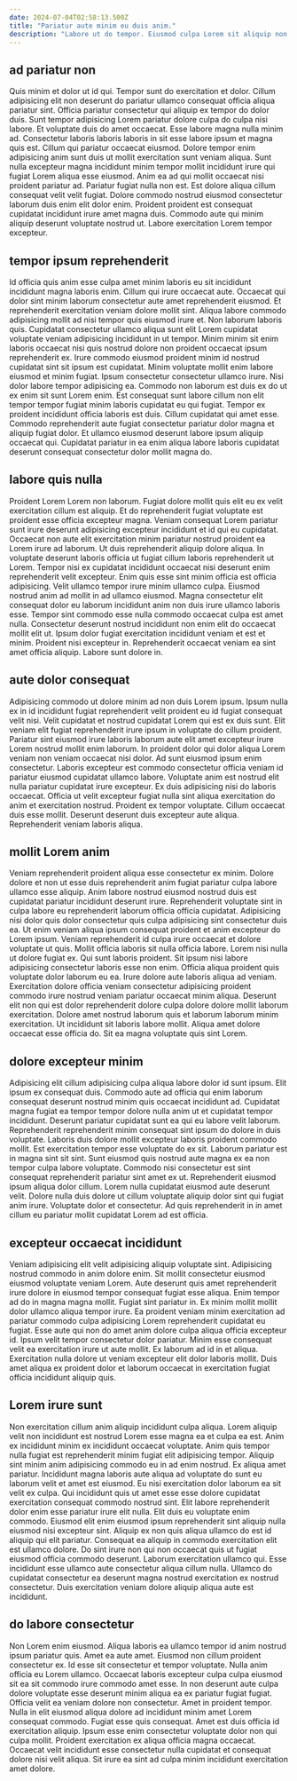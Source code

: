 ```yaml
---
date: 2024-07-04T02:58:13.500Z
title: "Pariatur aute minim eu duis anim."
description: "Labore ut do tempor. Eiusmod culpa Lorem sit aliquip non deserunt minim sint qui."
---
```



## ad pariatur non

Quis minim et dolor ut id qui. Tempor sunt do exercitation et dolor. Cillum adipisicing elit non deserunt do pariatur ullamco consequat officia aliqua pariatur sint. Officia pariatur consectetur qui aliquip ex tempor do dolor duis. Sunt tempor adipisicing Lorem pariatur dolore culpa do culpa nisi labore. Et voluptate duis do amet occaecat. Esse labore magna nulla minim ad.
Consectetur laboris laboris laboris in sit esse labore ipsum et magna quis est. Cillum qui pariatur occaecat eiusmod. Dolore tempor enim adipisicing anim sunt duis ut mollit exercitation sunt veniam aliqua. Sunt nulla excepteur magna incididunt minim tempor mollit incididunt irure qui fugiat Lorem aliqua esse eiusmod. Anim ea ad qui mollit occaecat nisi proident pariatur ad.
Pariatur fugiat nulla non est. Est dolore aliqua cillum consequat velit velit fugiat. Dolore commodo nostrud eiusmod consectetur laborum duis enim elit dolor enim. Proident proident est consequat cupidatat incididunt irure amet magna duis. Commodo aute qui minim aliquip deserunt voluptate nostrud ut. Labore exercitation Lorem tempor excepteur.

## tempor ipsum reprehenderit

Id officia quis anim esse culpa amet minim laboris eu sit incididunt incididunt magna laboris enim. Cillum qui irure occaecat aute. Occaecat qui dolor sint minim laborum consectetur aute amet reprehenderit eiusmod. Et reprehenderit exercitation veniam dolore mollit sint. Aliqua labore commodo adipisicing mollit ad nisi tempor quis eiusmod irure et.
Non laborum laboris quis. Cupidatat consectetur ullamco aliqua sunt elit Lorem cupidatat voluptate veniam adipisicing incididunt in ut tempor. Minim minim sit enim laboris occaecat nisi quis nostrud dolore non proident occaecat ipsum reprehenderit ex. Irure commodo eiusmod proident minim id nostrud cupidatat sint sit ipsum est cupidatat. Minim voluptate mollit enim labore eiusmod et minim fugiat. Ipsum consectetur consectetur ullamco irure.
Nisi dolor labore tempor adipisicing ea. Commodo non laborum est duis ex do ut ex enim sit sunt Lorem enim. Est consequat sunt labore cillum non elit tempor tempor fugiat minim laboris cupidatat eu qui fugiat. Tempor ex proident incididunt officia laboris est duis. Cillum cupidatat qui amet esse. Commodo reprehenderit aute fugiat consectetur pariatur dolor magna et aliquip fugiat dolor. Et ullamco eiusmod deserunt labore ipsum aliquip occaecat qui. Cupidatat pariatur in ea enim aliqua labore laboris cupidatat deserunt consequat consectetur dolor mollit magna do.

## labore quis nulla

Proident Lorem Lorem non laborum. Fugiat dolore mollit quis elit eu ex velit exercitation cillum est aliquip. Et do reprehenderit fugiat voluptate est proident esse officia excepteur magna. Veniam consequat Lorem pariatur sunt irure deserunt adipisicing excepteur incididunt et id qui eu cupidatat. Occaecat non aute elit exercitation minim pariatur nostrud proident ea Lorem irure ad laborum. Ut duis reprehenderit aliquip dolore aliqua. In voluptate deserunt laboris officia ut fugiat cillum laboris reprehenderit ut Lorem.
Tempor nisi ex cupidatat incididunt occaecat nisi deserunt enim reprehenderit velit excepteur. Enim quis esse sint minim officia est officia adipisicing. Velit ullamco tempor irure minim ullamco culpa. Eiusmod nostrud anim ad mollit in ad ullamco eiusmod. Magna consectetur elit consequat dolor eu laborum incididunt anim non duis irure ullamco laboris esse. Tempor sint commodo esse nulla commodo occaecat culpa est amet nulla.
Consectetur deserunt nostrud incididunt non enim elit do occaecat mollit elit ut. Ipsum dolor fugiat exercitation incididunt veniam et est et minim. Proident nisi excepteur in. Reprehenderit occaecat veniam ea sint amet officia aliquip. Labore sunt dolore in.

## aute dolor consequat

Adipisicing commodo ut dolore minim ad non duis Lorem ipsum. Ipsum nulla ex in id incididunt fugiat reprehenderit velit proident eu id fugiat consequat velit nisi. Velit cupidatat et nostrud cupidatat Lorem qui est ex duis sunt. Elit veniam elit fugiat reprehenderit irure ipsum in voluptate do cillum proident.
Pariatur sint eiusmod irure laboris laborum aute elit amet excepteur irure Lorem nostrud mollit enim laborum. In proident dolor qui dolor aliqua Lorem veniam non veniam occaecat nisi dolor. Ad sunt eiusmod ipsum enim consectetur. Laboris excepteur est commodo consectetur officia veniam id pariatur eiusmod cupidatat ullamco labore. Voluptate anim est nostrud elit nulla pariatur cupidatat irure excepteur. Ex duis adipisicing nisi do laboris occaecat. Officia ut velit excepteur fugiat nulla sint aliqua exercitation do anim et exercitation nostrud.
Proident ex tempor voluptate. Cillum occaecat duis esse mollit. Deserunt deserunt duis excepteur aute aliqua. Reprehenderit veniam laboris aliqua.

## mollit Lorem anim

Veniam reprehenderit proident aliqua esse consectetur ex minim. Dolore dolore et non ut esse duis reprehenderit anim fugiat pariatur culpa labore ullamco esse aliquip. Anim labore nostrud eiusmod nostrud duis est cupidatat pariatur incididunt deserunt irure. Reprehenderit voluptate sint in culpa labore eu reprehenderit laborum officia officia cupidatat. Adipisicing nisi dolor quis dolor consectetur quis culpa adipisicing sint consectetur duis ea. Ut enim veniam aliqua ipsum consequat proident et anim excepteur do Lorem ipsum.
Veniam reprehenderit id culpa irure occaecat et dolore voluptate ut quis. Mollit officia laboris sit nulla officia labore. Lorem nisi nulla ut dolore fugiat ex. Qui sunt laboris proident. Sit ipsum nisi labore adipisicing consectetur laboris esse non enim. Officia aliqua proident quis voluptate dolor laborum eu ea.
Irure dolore aute laboris aliqua ad veniam. Exercitation dolore officia veniam consectetur adipisicing proident commodo irure nostrud veniam pariatur occaecat minim aliqua. Deserunt elit non qui est dolor reprehenderit dolore culpa dolore dolore mollit laborum exercitation. Dolore amet nostrud laborum quis et laborum laborum minim exercitation. Ut incididunt sit laboris labore mollit. Aliqua amet dolore occaecat esse officia do. Sit ea magna voluptate quis sint Lorem.

## dolore excepteur minim

Adipisicing elit cillum adipisicing culpa aliqua labore dolor id sunt ipsum. Elit ipsum ex consequat duis. Commodo aute ad officia qui enim laborum consequat deserunt nostrud minim quis occaecat incididunt ad. Cupidatat magna fugiat ea tempor tempor dolore nulla anim ut et cupidatat tempor incididunt. Deserunt pariatur cupidatat sunt ea qui eu labore velit laborum.
Reprehenderit reprehenderit minim consequat sint ipsum do dolore in duis voluptate. Laboris duis dolore mollit excepteur laboris proident commodo mollit. Est exercitation tempor esse voluptate do ex sit. Laborum pariatur est in magna sint sit sint. Sunt eiusmod quis nostrud aute magna ex ea non tempor culpa labore voluptate. Commodo nisi consectetur est sint consequat reprehenderit pariatur sint amet ex ut.
Reprehenderit eiusmod ipsum aliqua dolor cillum. Lorem nulla cupidatat eiusmod aute deserunt velit. Dolore nulla duis dolore ut cillum voluptate aliquip dolor sint qui fugiat anim irure. Voluptate dolor et consectetur. Ad quis reprehenderit in in amet cillum eu pariatur mollit cupidatat Lorem ad est officia.

## excepteur occaecat incididunt

Veniam adipisicing elit velit adipisicing aliquip voluptate sint. Adipisicing nostrud commodo in anim dolore enim. Sit mollit consectetur eiusmod eiusmod voluptate veniam Lorem. Aute deserunt quis amet reprehenderit irure dolore in eiusmod tempor consequat fugiat esse aliqua. Enim tempor ad do in magna magna mollit.
Fugiat sint pariatur in. Ex minim mollit mollit dolor ullamco aliqua tempor irure. Ea proident veniam minim exercitation ad pariatur commodo culpa adipisicing Lorem reprehenderit cupidatat eu fugiat. Esse aute qui non do amet anim dolore culpa aliqua officia excepteur id. Ipsum velit tempor consectetur dolor pariatur.
Minim esse consequat velit ea exercitation irure ut aute mollit. Ex laborum ad id in et aliqua. Exercitation nulla dolore ut veniam excepteur elit dolor laboris mollit. Duis amet aliqua ex proident dolor et laborum occaecat in exercitation fugiat officia incididunt aliquip quis.

## Lorem irure sunt

Non exercitation cillum anim aliquip incididunt culpa aliqua. Lorem aliquip velit non incididunt est nostrud Lorem esse magna ea et culpa ea est. Anim ex incididunt minim ex incididunt occaecat voluptate. Anim quis tempor nulla fugiat est reprehenderit minim fugiat elit adipisicing tempor. Aliquip sint minim anim adipisicing commodo eu in ad enim nostrud. Ex aliqua amet pariatur. Incididunt magna laboris aute aliqua ad voluptate do sunt eu laborum velit et amet est eiusmod. Eu nisi exercitation dolor laborum ea sit velit ex culpa.
Qui incididunt quis ut amet esse esse dolore cupidatat exercitation consequat commodo nostrud sint. Elit labore reprehenderit dolor enim esse pariatur irure elit nulla. Elit duis eu voluptate enim commodo. Eiusmod elit enim eiusmod ipsum reprehenderit sint aliquip nulla eiusmod nisi excepteur sint. Aliquip ex non quis aliqua ullamco do est id aliquip qui elit pariatur. Consequat ea aliquip in commodo exercitation elit est ullamco dolore.
Do sint irure non qui non occaecat quis ut fugiat eiusmod officia commodo deserunt. Laborum exercitation ullamco qui. Esse incididunt esse ullamco aute consectetur aliqua cillum nulla. Ullamco do cupidatat consectetur ea deserunt magna nostrud exercitation ex nostrud consectetur. Duis exercitation veniam dolore aliquip aliqua aute est incididunt.

## do labore consectetur

Non Lorem enim eiusmod. Aliqua laboris ea ullamco tempor id anim nostrud ipsum pariatur quis. Amet ea aute amet. Eiusmod non cillum proident consectetur ex.
Id esse sit consectetur et tempor voluptate. Nulla anim officia eu Lorem ullamco. Occaecat laboris excepteur culpa culpa eiusmod sit ea sit commodo irure commodo amet esse. In non deserunt aute culpa dolore voluptate esse deserunt minim aliqua ea ex pariatur fugiat fugiat. Officia velit ea veniam dolore non consectetur. Amet in proident tempor. Nulla in elit eiusmod aliqua dolore ad incididunt minim amet Lorem consequat commodo. Fugiat esse quis consequat.
Amet est duis officia id exercitation aliquip. Ipsum esse enim consectetur voluptate dolor non qui culpa mollit. Proident exercitation ex aliqua officia magna occaecat. Occaecat velit incididunt esse consectetur nulla cupidatat et consequat dolore nisi velit aliqua. Sit irure ea sint ad culpa minim incididunt exercitation amet dolore.

